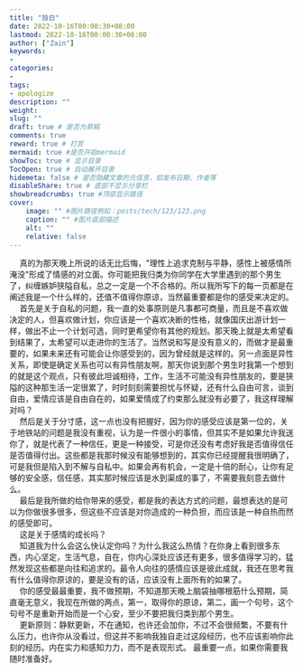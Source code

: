 ```yaml
---
title: "独白"
date: 2022-10-16T00:00:30+08:00
lastmod: 2022-10-16T00:00:30+08:00
author: ["Zain"]
keywords: 
- 
categories: 
- 
tags: 
- apologize
description: ""
weight:
slug: ""
draft: true # 是否为草稿
comments: true
reward: true # 打赏
mermaid: true #是否开启mermaid
showToc: true # 显示目录
TocOpen: true # 自动展开目录
hidemeta: false # 是否隐藏文章的元信息，如发布日期、作者等
disableShare: true # 底部不显示分享栏
showbreadcrumbs: true #顶部显示路径
cover:
    image: "" #图片路径例如：posts/tech/123/123.png
    caption: "" #图片底部描述
    alt: ""
    relative: false
---
```


&ensp;&ensp; 真的为那天晚上所说的话无比后悔，"理性上追求克制与平静，感性上被感情所淹没"形成了情感的对立面。你可能把我归类为你同学在大学里遇到的那个男生了，纠缠嫉妒狭隘自私，总之一定是一个不合格的。所以我所写下的每一页都是在阐述我是一个什么样的，还值不值得你原谅，当然最重要都是你的感受来决定的。
<br>
&ensp;&ensp; 首先是关于自私的问题，我一直的处事原则是凡事都可商量，而且是不喜欢做决定的人，但喜欢做计划，你应该是一个喜欢决断的性格，就像国庆出游计划一样，做出不止一个计划可选，同时更希望你有其他的规划。那天晚上就是太希望看到结果了，太希望可以走进你的生活了。当然说和写是没有意义的，而做才是最重要的，如果未来还有可能会让你感受到的，因为曾经就是这样的。另一点面是异性关系，即使是确定关系也可以有异性朋友啊，那天你说到那个男生时我第一个想到的就是这个观点，只有彼此坦诚相待，工作，生活不可能没有异性朋友的，要是狭隘的这种那生活一定很累了，时时刻刻需要担忧与怀疑，还有什么自由可言，谈到自由，爱情应该是自由自在的，如果爱情成了约束那么就没有必要了，我这样理解对吗？
<br>
&ensp;&ensp; 然后是关于分寸感，这一点也没有把握好，因为你的感受应该是第一位的，关于地铁站的问题是我没有重视，认为是一件很小的事情，但其实不是如果允许我送你了，就是代表了一种信任，更是一种接受，可是你还没有考虑好我是否值得信任是否值得付出。这些都是我那时候没有能够想到的，其实你已经提醒我很明确了，可是我但是陷入到不解与自私中。如果会再有机会，一定是十倍的耐心，让你有足够的安全感，信任感，其实那时候应该是水到渠成的事了，不需要我刻意去做什么。
<br>
&ensp;&ensp; 最后是我所做的给你带来的感受，都是我的表达方式的问题，最想表达的是可以为你做很多很多，但这些不应该是对你造成的一种负担，而应该是一种自热而然的感受即可。
<br>
&ensp;&ensp; 这是关于感情的成长吗？
<br>
&ensp;&ensp; 知道我为什么会这么快认定你吗？为什么我这么热情？在你身上看到很多东西，内心坚定，生活气息，自在，你内心深处应该还有更多，很多值得学习的，猛然发现这些都是向往和追求的。最令人向往的感情应该是彼此成就，我还在思考我有什么值得你原谅的，要是没有的话，应该没有上面所有的如果了。
<br>
&ensp;&ensp; 你的感受最最重要，我不做预期，不知道那天晚上脑袋抽哪根筋什么预期，简直毫无意义，我现在所做的两点，第一，取得你的原谅，第二，画一个句号，这个句号不是重新开始而是一个心安，至少不要把我归类到那个男生。
<br>
&ensp;&ensp; 更新原则：静默更新，不在通知，也许还会加你，不过不会很频繁，不要有什么压力，也许你从没看过，但这并不影响我独自走过这段经历，也不应该影响你此刻的经历。内在实力和感知力力，而不是表现形式。
最重要一点，如果你需要我随时准备好。
<br>